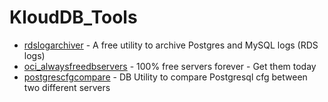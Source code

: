 # KloudDB_Tools

- [rdslogarchiver](https://github.com/klouddb/klouddb_tools/tree/main/rdslogarchiver) - A free utility to archive Postgres and MySQL logs (RDS logs)
- [oci_alwaysfreedbservers](https://github.com/klouddb/klouddb_tools/tree/main/oci_alwaysfreedbservers/) - 100% free servers forever - Get them today
- [postgrescfgcompare](https://github.com/klouddb/klouddb_tools/tree/main/postgrescfgcompare) - DB Utility to compare Postgresql cfg between two different servers
